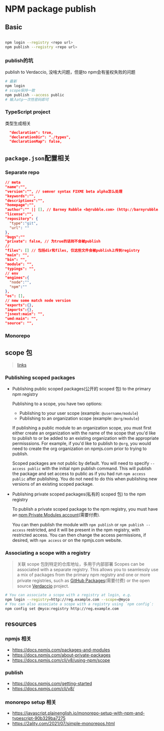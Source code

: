 # NPM package publish

## Basic
```sh

npm login --registry <repo url>
npm publish --registry <repo url>
```

### publish的坑
publish to Verdaccio, 没啥大问题，但是to npm会有鉴权失败的问题

```sh
# 最新
npm login
# scope保持一致
npm publish --access public
# 输入otp一次性密码即可
```
### TypeScript project

类型生成相关

```json
  "declaration": true,
  "declarationDir": "./types",
  "declarationMap": false,
```

## `package.json`配置相关

### Separate repo

```json
// meta
"name":"",
"version":"", // semver syntax FIXME beta alpha怎么处理
"keywords":"",
"descriptions":"",
"homepage":"",
"author":"" || [], // Barney Rubble <b@rubble.com> (http://barnyrubble.tumblr.com/)
"license":"",
"repository": {
  "type":"git",
  "url": ""
},
"bugs":""
"private": false, // 为true的话则不会被publish
//
"files": [] // 包括dir和files, 仅这些文件会被publish上传到registry
"main": "",
"bin": "",
"module": "",
"typings": "",
// env
"engines":{
  "node":"",
  "npm":""
},
"os": [],
// new some match node version
"exports":{},
"imports":{},
"jsnext:main": "",
"umd:main": "",
"source": "",
```

### Monorepo

## scope 包

> [links](https://docs.npmjs.com/cli/v8/using-npm/scope)

### Publishing scoped packages

- Publishing public scoped packages(公开的 scoped 包) to the primary npm registry

  Publishing to a scope, you have two options:

  - Publishing to your user scope (example: `@username/module`)
  - Publishing to an organization scope (example: `@org/module`)

  If publishing a public module to an organization scope, you must first either create an organization with the name of the scope that you'd like to publish to or be added to an existing organization with the appropriate permisssions. For example, if you'd like to publish to `@org`, you would need to create the org organization on npmjs.com prior to trying to publish.

  Scoped packages are not public by default. You will need to specify `--access public` with the initial npm publish command. This will publish the package and set access to public as if you had run `npm access public` after publishing. You do not need to do this when publishing new versions of an existing scoped package.

- Publishing private scoped packages(私有的 scoped 包) to the npm registry

  To publish a private scoped package to the npm registry, you must have an [npm Private Modules account](https://docs.npmjs.com/private-modules/intro)(需要付费).

  You can then publish the module with `npm publish` or `npm publish --access` restricted, and it will be present in the npm registry, with restricted access. You can then change the access permissions, if desired, with `npm access` or on the npmjs.com website.

### Associating a scope with a registry

> 关联 scope 包到特定的仓库地址，多用于内部部署
> Scopes can be associated with a separate registry. This allows you to seamlessly use a mix of packages from the primary npm registry and one or more private registries, such as [GitHub Packages](https://github.com/features/packages)(需要付费) or the open source [Verdaccio](https://verdaccio.org/) project.

```sh
# You can associate a scope with a registry at login, e.g.
npm login --registry=http://reg.example.com --scope=@myco
# You can also associate a scope with a registry using `npm config`:
npm config set @myco:registry http://reg.example.com
```

## resources

### npmjs 相关

- https://docs.npmjs.com/packages-and-modules
- https://docs.npmjs.com/about-private-packages
- https://docs.npmjs.com/cli/v8/using-npm/scope

### publish

- https://docs.npmjs.com/getting-started
- https://docs.npmjs.com/cli/v8/

### monorepo setup 相关

- https://javascript.plainenglish.io/monorepo-setup-with-npm-and-typescript-90b329ba7275
- https://2ality.com/2021/07/simple-monorepos.html
